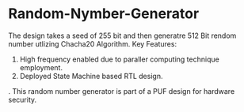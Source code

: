 # Random-Nymber-Generator
The design takes a seed of 255 bit and then generatre 512 Bit rendom number utlizing Chacha20 Algorithm.
Key Features:
1. High frequency enabled due to paraller computing technique employment.
2. Deployed State Machine based RTL design.

. This random number generator is part of a PUF design for hardware security.
